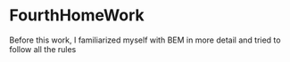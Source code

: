 # FourthHomeWork
Before this work, I familiarized myself with BEM in more detail and tried to follow all the rules
